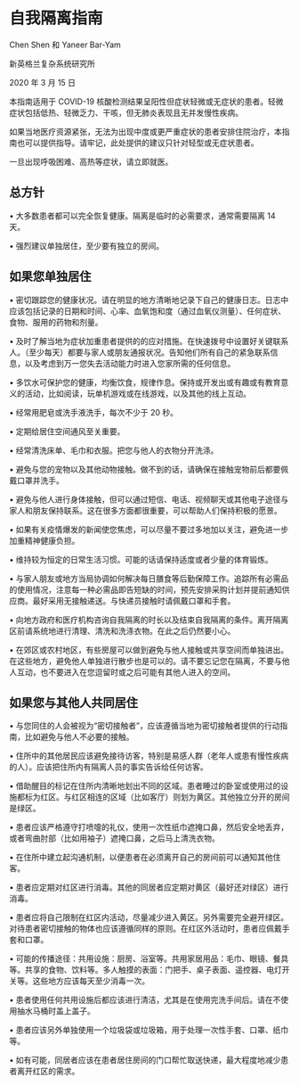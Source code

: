 # **自我隔离指南**

Chen Shen 和 Yaneer Bar-Yam

新英格兰复杂系统研究所

2020 年 3 月 15 日

本指南适用于 COVID-19 核酸检测结果呈阳性但症状轻微或无症状的患者。轻微症状包括低热、轻微乏力、干咳，但无肺炎表现且无并发慢性疾病。

如果当地医疗资源紧张，无法为出现中度或更严重症状的患者安排住院治疗，本指南也可以提供指导。请牢记，此处提供的建议只针对轻型或无症状患者。

一旦出现呼吸困难、高热等症状，请立即就医。

## 总方针

• 大多数患者都可以完全恢复健康。隔离是临时的必需要求，通常需要隔离 14 天。

• 强烈建议单独居住，至少要有独立的房间。

## 如果您单独居住

• 密切跟踪您的健康状况。请在明显的地方清晰地记录下自己的健康日志。日志中应该包括记录的日期和时间、心率、血氧饱和度（通过血氧仪测量）、任何症状、食物、服用的药物和剂量。

• 及时了解当地为症状加重患者提供的的应对措施。在快速拨号中设置好关键联系人。（至少每天）都要与家人或朋友通报状况。告知他们所有自己的紧急联系信息，以及考虑到万一您失去活动能力时进入您家所需的任何信息。

• 多饮水可保护您的健康，均衡饮食，规律作息。保持或开发出或有趣或有教育意义的活动，比如阅读，玩单机游戏或在线游戏，以及其他的线上互动。

• 经常用肥皂或洗手液洗手，每次不少于 20 秒。

• 定期给居住空间通风至关重要。

• 经常清洗床单、毛巾和衣服。把您与他人的衣物分开洗涤。

• 避免与您的宠物以及其他动物接触。做不到的话，请确保在接触宠物前后都要佩戴口罩并洗手。

• 避免与他人进行身体接触，但可以通过短信、电话、视频聊天或其他电子途径与家人和朋友保持联系。这在很多方面都很重要，可以帮助人们保持积极的愿景。

• 如果有关疫情爆发的新闻使您焦虑，可以尽量不要过多地加以关注，避免进一步加重精神健康负担。

• 维持较为恒定的日常生活习惯。可能的话请保持适度或者少量的体育锻炼。

• 与家人朋友或地方当局协调如何解决每日膳食等后勤保障工作。追踪所有必需品的使用情况，注意每一种必需品即告短缺的时间，预先安排采购计划并提前通知供应商。最好采用无接触递送。与快递员接触时请佩戴口罩和手套。

• 向地方政府和医疗机构咨询自我隔离的时长以及结束自我隔离的条件。离开隔离区前请系统地进行清理、清洗和洗涤衣物。在此之后仍然要小心。

• 在郊区或农村地区，有些房屋可以做到避免与他人接触或共享空间而单独进出。在这些地方，避免他人单独进行散步也是可以的。请不要忘记您在隔离，不要与他人互动，也不要进入在您逗留时或之后可能有其他人进入的空间。

## 如果您与其他人共同居住

• 与您同住的人会被视为“密切接触者”，应该遵循当地为密切接触者提供的行动指南，比如避免与他人不必要的接触。

• 住所中的其他居民应该避免接待访客，特别是易感人群（老年人或患有慢性疾病的人）。应该把住所内有隔离人员的事实告诉给任何访客。

• 借助醒目的标记在住所内清晰地划出不同的区域。患者睡过的卧室或使用过的设施都标为红区。与红区相连的区域（比如客厅）则划为黄区。其他独立分开的房间是绿区。

• 患者应该严格遵守打喷嚏的礼仪，使用一次性纸巾遮掩口鼻，然后安全地丢弃，或者弯曲肘部（比如用袖子）遮掩口鼻，之后马上清洗衣物。

• 在住所中建立起沟通机制，以便患者在必须离开自己的房间前可以通知其他住客。

• 患者应定期对红区进行消毒。其他的同居者应定期对黄区（最好还对绿区）进行消毒。

• 患者应将自己限制在红区内活动，尽量减少进入黄区。另外需要完全避开绿区。对待患者密切接触的物体也应该遵循同样的原则。在红区外活动时，患者应佩戴手套和口罩。

• 可能的传播途径：共用设施：厨房、浴室等。共用家居用品：毛巾、眼镜、餐具等。共享的食物、饮料等。多人触摸的表面：门把手、桌子表面、遥控器、电灯开关等。这些地方应该每天至少消毒一次。

• 患者使用任何共用设施后都应该进行清洁，尤其是在使用完洗手间后。请在不使用抽水马桶时盖上盖子。

• 患者应该另外单独使用一个垃圾袋或垃圾箱，用于处理一次性手套、口罩、纸巾等。

• 如有可能，同居者应该在患者居住房间的门口帮忙取送快递，最大程度地减少患者离开红区的需求。
